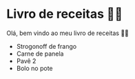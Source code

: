 # Livro de receitas :man_cook:

Olá, bem vindo ao meu livro de receitas :raising_hand_man:

- Strogonoff de frango
- Carne de panela
- Pavê 2
- Bolo no pote
